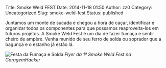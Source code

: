 Title: Smoke Weld FEST
Date: 2014-11-18 01:50
Author: zz0
Category: Uncategorized
Slug: smoke-weld-fest
Status: published

Juntamos um monte de sucada e chegou a hora de caçar, identificar e
organizar todos os componentes para que possamos reaproveita-los em
futuros projetos.
A Smoke Weld Fest é um dia de fazer fumaça e sentir cheiro de ampère.
Venha munido de seu ferro de solda ou soprador que a bagunça e o estanho
já estão lá.

![Festa da Fumaça e Solda]({filename}/images/smoke-weld-fest-723x1024.jpg)
*Flyer da 1ª Smoke Weld Fest na GaragemHacker*
